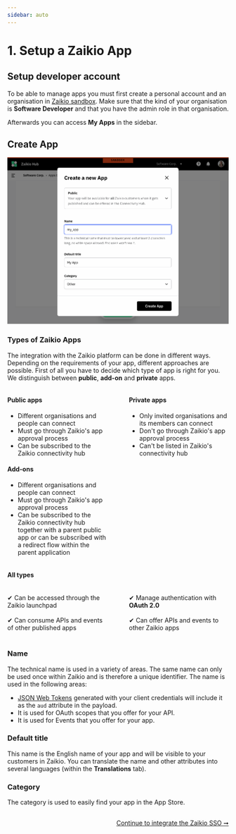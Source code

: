 ```yaml
---
sidebar: auto
---
```


# 1. Setup a Zaikio App

## Setup developer account

To be able to manage apps you must first create a personal account and an organisation in [Zaikio sandbox](https://hub.sandbox.zaikio.com). Make sure that the kind of your organisation is **Software Developer** and that you have the admin role in that organisation.

Afterwards you can access **My Apps** in the sidebar.

## Create App

<div class="browser-mockup" data-url="https://hub.zaikio.com">

![Create App](./create_app.png)

</div>

### Types of Zaikio Apps

The integration with the Zaikio platform can be done in different ways. Depending on the requirements of your app, different approaches are possible. First of all you have to decide which type of app is right for you. We distinguish between **public**, **add-on** and **private** apps.

<div style="display:flex">
  <div style="width:50%;margin-right:25px;">

#### Public apps

<ul>
<li>Different organisations and people can connect</li>
<li>Must go through Zaikio's app approval process</li>
<li>Can be subscribed to the Zaikio connectivity hub</li>
</ul>

#### Add-ons

<ul>
<li>Different organisations and people can connect</li>
<li>Must go through Zaikio's app approval process</li>
<li>Can be subscribed to the Zaikio connectivity hub together with a parent public app or can be subscribed with a redirect flow within the parent application</li>
</ul>

  </div>
  <div style="width:50%;margin-left:25px;">

#### Private apps

<ul>
<li>Only invited organisations and its members can connect</li>
<li>Don't go through Zaikio's app approval process</li>
<li>Can't be listed in Zaikio's connectivity hub</li>
</ul>

  </div>
</div>

#### All types

<div style="display:flex">
  <div style="width:50%;margin-right:25px;"><br>
    ✔ Can be accessed through the Zaikio launchpad<br><br>
    ✔ Can consume APIs and events of other published apps
  </div>

  <div style="width:50%;margin-left:25px;"><br>
    ✔ Manage authentication with <strong>OAuth 2.0</strong><br><br>
    ✔ Can offer APIs and events to other Zaikio apps
  </div>
</div>
<br>

### Name

The technical name is used in a variety of areas. The same name can only be used once within Zaikio and is therefore a unique identifier. The name is used in the following areas:

- [JSON Web Tokens](/guide/jwt/) generated with your client credentials will include it as the `aud` attribute in the payload.
- It is used for OAuth scopes that you offer for your API.
- It is used for Events that you offer for your app.

### Default title

This name is the English name of your app and will be visible to your customers in Zaikio. You can translate the name and other attributes into several languages (within the **Translations** tab).

### Category

The category is used to easily find your app in the App Store.

<div style="text-align:right;margin-top: 30px;">

[Continue to integrate the Zaikio SSO ➞](./sso-person.html)

</div>
